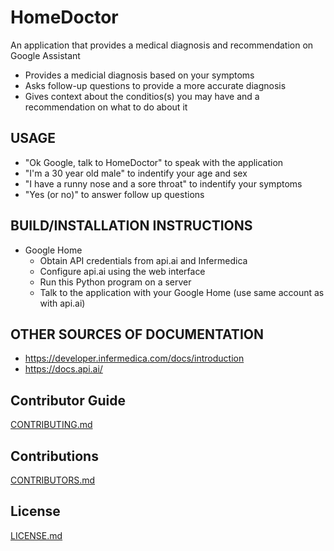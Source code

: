 # HomeDoctor

An application that provides a medical diagnosis and recommendation on Google Assistant
  * Provides a medicial diagnosis based on your symptoms
  * Asks follow-up questions to provide a more accurate diagnosis
  * Gives context about the conditios(s) you may have and a recommendation on what to do about it

## USAGE
  * "Ok Google, talk to HomeDoctor" to speak with the application
  * "I'm a 30 year old male" to indentify your age and sex
  * "I have a runny nose and a sore throat" to indentify your symptoms
  * "Yes (or no)" to answer follow up questions
  
## BUILD/INSTALLATION INSTRUCTIONS
  * Google Home
    * Obtain API credentials from api.ai and Infermedica
    * Configure api.ai using the web interface
    * Run this Python program on a server
    * Talk to the application with your Google Home (use same account as with api.ai)

## OTHER SOURCES OF DOCUMENTATION

* https://developer.infermedica.com/docs/introduction
* https://docs.api.ai/

## Contributor Guide
[CONTRIBUTING.md](CONTRIBUTING.md)

## Contributions
[CONTRIBUTORS.md](CONTRIBUTORS.md)

## License 
[LICENSE.md](LICENSE.md)
